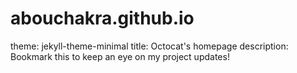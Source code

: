 # abouchakra.github.io
theme: jekyll-theme-minimal
title: Octocat's homepage
description: Bookmark this to keep an eye on my project updates!
